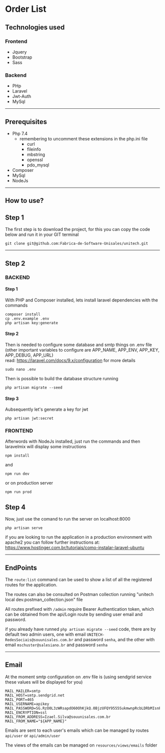 # Order List

## Technologies used

### Frontend
- Jquery
- Bootstrap
- Sass

### Backend
- PHp
- Laravel
- Jwt-Auth
- MySql
___

## Prerequisites
- Php 7.4
    - remembering to uncomment these extensions in the php.ini file
        - curl
        - fileinfo
        - mbstring
        - openssl
        - pdo_mysql
- Composer
- MySql
- NodeJs

___

## How to use?

## Step 1
The first step is to download the project, for this you can copy the code below and run it in your GIT terminal

```
git clone git@github.com:Fabrica-de-Software-Unisales/unitech.git
```
____

## Step 2
### BACKEND
#### Step 1
With PHP and Composer installed, lets install laravel dependencies with the commands
```
composer install
cp .env.example .env
php artisan key:generate
```
#### Step 2
Then is needed to configure some database and smtp things on .env file (other important variables to configure are APP_NAME, APP_ENV, APP_KEY, APP_DEBUG, APP_URL)<br>
read: https://laravel.com/docs/9.x/configuration for more details
```
sudo nano .env
```
Then is possible to build the database structure running
```
php artisan migrate --seed
```
#### Step 3
Aubsequently let's generate a key for jwt
```
php artisan jwt:secret
```

### FRONTEND
Afterwords with NodeJs installed, just run the commands and then laravelmix will display some instructions
```
npm install
```
and
```
npm run dev
```
or on production server
```
npm run prod
```

## Step 4
Now, just use the comand to run the server on localhost:8000
```
php artisan serve
```
if you are looking to run the application in a production environment with apache2 you can follow further instructions at:<br> 
https://www.hostinger.com.br/tutoriais/como-instalar-laravel-ubuntu
_____

## EndPoints
The `route:list` command can be used to show a list of all the registered routes for the application.<p>
The routes can also be consulted on Postman collection running
"unitech local dev.postman_collection.json" file<p>
All routes prefixed with `/admin` require Bearer Authentication token, which can be obtained from the api/Login route by sending user email and password.<p>
if you already have runned `php artisan migrate --seed` code, there are by default two admin users, one with email `UNITECH-RedesSociais@souunisales.com.br` and password `senha`, and the other with email `mschuster@salesiano.br` and password `senha`

___

## Email

At the moment smtp configuration on .env file is (using sendgrid service these values will be displayed for you)
```
MAIL_MAILER=smtp
MAIL_HOST=smtp.sendgrid.net
MAIL_PORT=465
MAIL_USERNAME=apikey
MAIL_PASSWORD=SG.RzO0L3zWRsapdO60OhKjkQ.0BjzUFQY9555SukmwnpRcbLDRbMIsnPLSVxwhVz>
MAIL_ENCRYPTION=ssl
MAIL_FROM_ADDRESS=Izael.Silva@souunisales.com.br
MAIL_FROM_NAME="${APP_NAME}"
```

Emails are sent to each user's emails which can be managed by routes `api/user` or `api/admin/user`

The views of the emails can be managed on `resources/views/emails` folder
